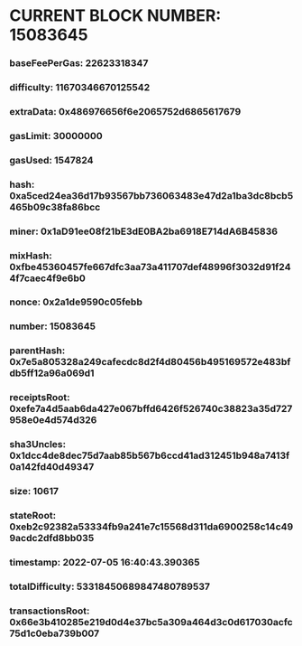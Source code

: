 # CURRENT BLOCK NUMBER: 15083645

### baseFeePerGas: 22623318347
### difficulty: 11670346670125542
### extraData: 0x486976656f6e2065752d6865617679
### gasLimit: 30000000
### gasUsed: 1547824
### hash: 0xa5ced24ea36d17b93567bb736063483e47d2a1ba3dc8bcb5465b09c38fa86bcc
### miner: 0x1aD91ee08f21bE3dE0BA2ba6918E714dA6B45836
### mixHash: 0xfbe45360457fe667dfc3aa73a411707def48996f3032d91f244f7caec4f9e6b0
### nonce: 0x2a1de9590c05febb
### number: 15083645
### parentHash: 0x7e5a805328a249cafecdc8d2f4d80456b495169572e483bfdb5ff12a96a069d1
### receiptsRoot: 0xefe7a4d5aab6da427e067bffd6426f526740c38823a35d727958e0e4d574d326
### sha3Uncles: 0x1dcc4de8dec75d7aab85b567b6ccd41ad312451b948a7413f0a142fd40d49347
### size: 10617
### stateRoot: 0xeb2c92382a53334fb9a241e7c15568d311da6900258c14c499acdc2dfd8bb035
### timestamp: 2022-07-05 16:40:43.390365
### totalDifficulty: 53318450689847480789537
### transactionsRoot: 0x66e3b410285e219d0d4e37bc5a309a464d3c0d617030acfc75d1c0eba739b007
